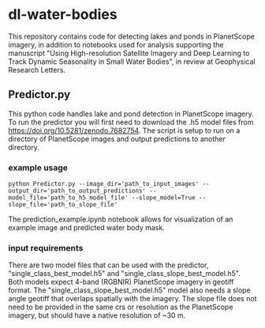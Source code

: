# dl-water-bodies
This repository contains code for detecting lakes and ponds in PlanetScope imagery, in addition to notebooks used for analysis supporting the manuscript "Using High-resolution Satellite Imagery and Deep Learning to Track Dynamic Seasonality in Small Water Bodies", in review at Geophysical Research Letters.

## Predictor.py
This python code handles lake and pond detection in PlanetScope imagery. To run the predictor you will first need to download the .h5 model files from https://doi.org/10.5281/zenodo.7682754. The script is setup to run on a directory of PlanetScope images and output predictions to another directory.

### example usage
```python Predictor.py --image_dir='path_to_input_images' --output_dir='path_to_output_predictions' --model_file='path_to_h5_model_file' --slope_model=True --slope_file='path_to_slope_file'```

The prediction_example.ipynb notebook allows for visualization of an example image and predicted water body mask.

### input requirements
There are two model files that can be used with the predictor, "single_class_best_model.h5" and "single_class_slope_best_model.h5". Both models expect 4-band (RGBNIR) PlanetScope imagery in geotiff format. The "single_class_slope_best_model.h5" model also needs a slope angle geotiff that overlaps spatially with the imagery. The slope file does not need to be provided in the same crs or resolution as the PlanetScope imagery, but should have a native resolution of ~30 m.
